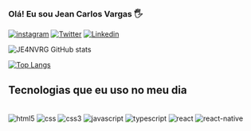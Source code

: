 ### Olá! Eu sou Jean Carlos Vargas 🖐️

[![instagram](https://img.shields.io/badge/Instagram-E4405F?style=for-the-badge&logo=instagram&logoColor=white)](https://www.instagram.com/jean.varg/)
[![Twitter](https://img.shields.io/badge/Twitter-1DA1F2?style=for-the-badge&logo=twitter&logoColor=white)](https://twitter.com/JE4NVRG)
[![Linkedin](https://img.shields.io/badge/LinkedIn-0077B5?style=for-the-badge&logo=linkedin&logoColor=white)](https://www.linkedin.com/in/jean-vargas-93bbb31b4/)


![JE4NVRG GitHub stats](https://github-readme-stats.vercel.app/api?username=JE4NVRG&show_icons=true&theme=dracula)

[![Top Langs](https://github-readme-stats.vercel.app/api/top-langs/?username=anuraghazra)](https://github.com/anuraghazra/github-readme-stats)



## Tecnologias que eu uso no meu dia

<div style="display: inline_block"><br/>
<img align="center" alt="html5" src= https://img.shields.io/badge/HTML5-E34F26?style=for-the-badge&logo=html5&logoColor=white>
<img align="center" alt="css" src= 	https://img.shields.io/badge/CSS-239120?&style=for-the-badge&logo=css3&logoColor=white>
<img align="center" alt="css3" src= 	https://img.shields.io/badge/CSS3-1572B6?style=for-the-badge&logo=css3&logoColor=white>
<img align="center" alt="javascript" src= 	https://img.shields.io/badge/JavaScript-F7DF1E?style=for-the-badge&logo=javascript&logoColor=black>
<img align="center" alt="typescript" src= 	https://img.shields.io/badge/TypeScript-007ACC?style=for-the-badge&logo=typescript&logoColor=white>
<img align="center" alt="react" src= 	https://img.shields.io/badge/React-20232A?style=for-the-badge&logo=react&logoColor=61DAFB>
<img align="center" alt="react-native" src= 	https://img.shields.io/badge/React_Native-20232A?style=for-the-badge&logo=react&logoColor=61DAFB>
